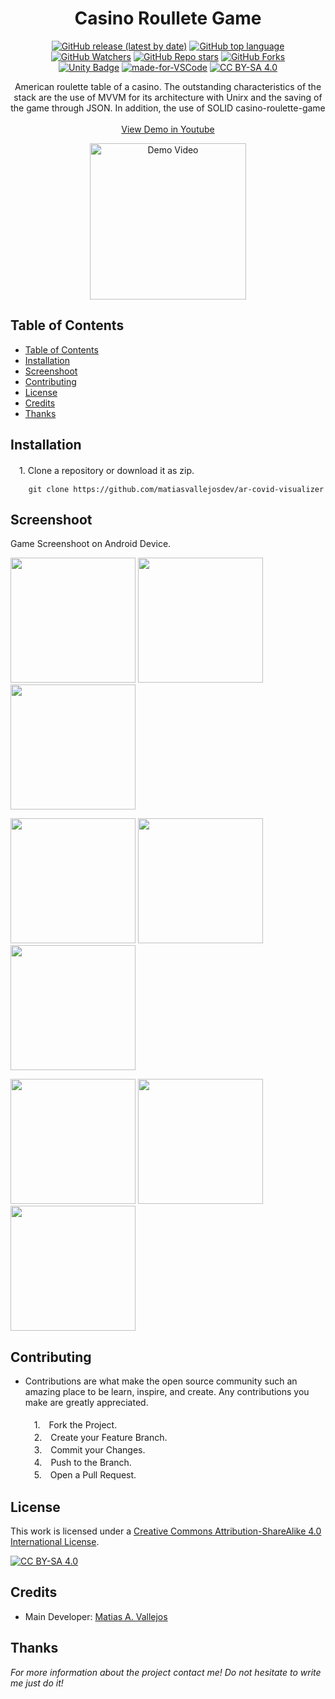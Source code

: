 <h1 align="center"> Casino Roullete Game </h1>
  
  <div align="center">

  [![GitHub release (latest by date)](https://img.shields.io/github/v/release/matiasvallejosdev/casino-roulette-game?color=4cc51e)](https://github.com/matiasvallejosdev/casino-roulette-game)
  [![GitHub top language](https://img.shields.io/github/languages/top/matiasvallejosdev/casino-roulette-game?color=1081c2)](https://github.com/matiasvallejosdev/casino-roulette-game/search?l=c%23)
  [![GitHub Watchers](https://img.shields.io/github/watchers/matiasvallejosdev/casino-roulette-game?color=4cc51e)](https://github.com/matiasvallejosdev/casino-roulette-game/watchers)
  [![GitHub Repo stars](https://img.shields.io/github/stars/matiasvallejosdev/casino-roulette-game?color=4cc51e)](https://github.com/matiasvallejosdev/casino-roulette-game/stargazers)
  [![GitHub Forks](https://img.shields.io/github/forks/matiasvallejosdev/casino-roulette-game?color=4cc51e)](https://github.com/matiasvallejosdev/casino-roulette-game/network/members)
  <br />
  [![Unity Badge](http://img.shields.io/badge/-Unity3D_2020.3.5f1-000?logo=unity&link=https://unity.com/)](https://unity.com/)
  [![made-for-VSCode](https://img.shields.io/badge/Made%20for-VSCode-1f425f.svg)](https://code.visualstudio.com/)
  [![CC BY-SA 4.0][cc-by-sa-shield]][cc-by-sa]
  </div>
  
  <p align="center">
American roulette table of a casino. The outstanding characteristics of the stack are the use of MVVM for its architecture with Unirx and the saving of the game through JSON. In addition, the use of SOLID casino-roulette-game <br /><br />
    <a href="link" target="_blank">View Demo in Youtube</a> <br />
      <p align="center">
      <a href="link" rel="nofollow">
      <img src="https://github.com/matiasvallejosdev/casino-roulette-game/blob/master/Project.Docs/Gif(1).gif?raw=true" alt="Demo Video" width="250">
    </a>
  </p>
    
  </p>
</p>

## Table of Contents

- [Table of Contents](#table-of-contents)
- [Installation](#installation)
- [Screenshoot](#screenshoot)
- [Contributing](#contributing)
- [License](#license)
- [Credits](#credits)
- [Thanks](#thanks)
  
## Installation
　1. Clone a repository or download it as zip.
```
    git clone https://github.com/matiasvallejosdev/ar-covid-visualizer
```
## Screenshoot
Game Screenshoot on Android Device.
<p>
  <p>
    <a rel="nofollow">
    <img src="https://github.com/matiasvallejosdev/casino-roulette-game/blob/master/Project.Docs/Screenshoot%20(7).jpg?raw=true" width="200">
    </a>
    <a rel="nofollow">
    <img src="https://github.com/matiasvallejosdev/casino-roulette-game/blob/master/Project.Docs/Screenshoot%20(4).jpg?raw=true" width="200">
    </a>
    <a rel="nofollow">
    <img src="https://github.com/matiasvallejosdev/casino-roulette-game/blob/master/Project.Docs/Screenshoot%20(3).jpg?raw=true" width="200">
    </a>
  </p>
  <p>
    <a rel="nofollow">
    <img src="https://github.com/matiasvallejosdev/casino-roulette-game/blob/master/Project.Docs/Screenshoot%20(2).jpg?raw=true" width="200">
    </a>
    <a rel="nofollow">
    <img src="https://github.com/matiasvallejosdev/casino-roulette-game/blob/master/Project.Docs/Screenshoot%20(5).jpg?raw=true" width="200">
    </a>
    <a rel="nofollow">
    <img src="https://github.com/matiasvallejosdev/casino-roulette-game/blob/master/Project.Docs/Screenshoot%20(6).jpg?raw=true" width="200">
    </a>
  </p>
  <p>
    <a rel="nofollow">
    <img src="https://github.com/matiasvallejosdev/casino-roulette-game/blob/master/Project.Docs/Screenshoot%20(1).jpg?raw=true" width="200">
    </a>
    <a rel="nofollow">
    <img src="https://github.com/matiasvallejosdev/casino-roulette-game/blob/master/Project.Docs/Screenshoot%20(8).jpg?raw=true" width="200">
    </a>
    <a rel="nofollow">
    <img src="https://github.com/matiasvallejosdev/casino-roulette-game/blob/master/Project.Docs/Screenshoot%20(9).jpg?raw=true" width="200">
    </a>
  </p>

## Contributing

* Contributions are what make the open source community such an amazing place to be learn, inspire, and create. Any contributions you make are greatly appreciated. <br /><br />
　1.　Fork the Project. <br />
　2.　Create your Feature Branch. <br />
　3.　Commit your Changes. <br />
　4.　Push to the Branch. <br />
　5.　Open a Pull Request. <br />

## License
This work is licensed under a
[Creative Commons Attribution-ShareAlike 4.0 International License][cc-by-sa].

[![CC BY-SA 4.0][cc-by-sa-image]][cc-by-sa]

[cc-by-sa]: http://creativecommons.org/licenses/by-sa/4.0/
[cc-by-sa-image]: https://licensebuttons.net/l/by-sa/4.0/88x31.png
[cc-by-sa-shield]: https://img.shields.io/badge/License-CC%20BY--SA%204.0-lightgrey.svg

## Credits

- Main Developer: [Matias A. Vallejos](https://www.linkedin.com/in/matiasvallejos/)

## Thanks

_For more information about the project contact me! Do not hesitate to write me just do it!_
